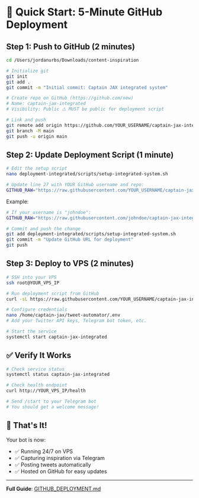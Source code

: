 # 🚀 Quick Start: 5-Minute GitHub Deployment

## Step 1: Push to GitHub (2 minutes)

```bash
cd /Users/jordanurbs/Downloads/content-inspiration

# Initialize git
git init
git add .
git commit -m "Initial commit: Captain JAX integrated system"

# Create repo on GitHub (https://github.com/new)
# Name: captain-jax-integrated
# Visibility: Public ⚠️ MUST be public for deployment script

# Link and push
git remote add origin https://github.com/YOUR_USERNAME/captain-jax-integrated.git
git branch -M main
git push -u origin main
```

## Step 2: Update Deployment Script (1 minute)

```bash
# Edit the setup script
nano deployment-integrated/scripts/setup-integrated-system.sh

# Update line 27 with YOUR GitHub username and repo:
GITHUB_RAW="https://raw.githubusercontent.com/YOUR_USERNAME/captain-jax-integrated/main"
```

Example:
```bash
# If your username is "johndoe":
GITHUB_RAW="https://raw.githubusercontent.com/johndoe/captain-jax-integrated/main"
```

```bash
# Commit and push the change
git add deployment-integrated/scripts/setup-integrated-system.sh
git commit -m "Update GitHub URL for deployment"
git push
```

## Step 3: Deploy to VPS (2 minutes)

```bash
# SSH into your VPS
ssh root@YOUR_VPS_IP

# Run deployment script from GitHub
curl -sL https://raw.githubusercontent.com/YOUR_USERNAME/captain-jax-integrated/main/deployment-integrated/scripts/setup-integrated-system.sh | sudo bash

# Configure credentials
nano /home/captain-jax/tweet-automator/.env
# Add your Twitter API keys, Telegram bot token, etc.

# Start the service
systemctl start captain-jax-integrated
```

## ✅ Verify It Works

```bash
# Check service status
systemctl status captain-jax-integrated

# Check health endpoint
curl http://YOUR_VPS_IP/health

# Send /start to your Telegram bot
# You should get a welcome message!
```

## 🎯 That's It!

Your bot is now:
- ✅ Running 24/7 on VPS
- ✅ Capturing inspiration via Telegram
- ✅ Posting tweets automatically
- ✅ Hosted on GitHub for easy updates

---

**Full Guide**: [GITHUB_DEPLOYMENT.md](GITHUB_DEPLOYMENT.md)
